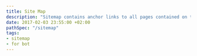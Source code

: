 ```yaml
---
title: Site Map
description: "Sitemap contains anchor links to all pages contained on this website."
date: 2017-02-03 23:55:00 +02:00
pathSpec: "/sitemap"
tags:
- sitemap
- for bot
---
```


<div>
  <TableOfContents />
</div>

